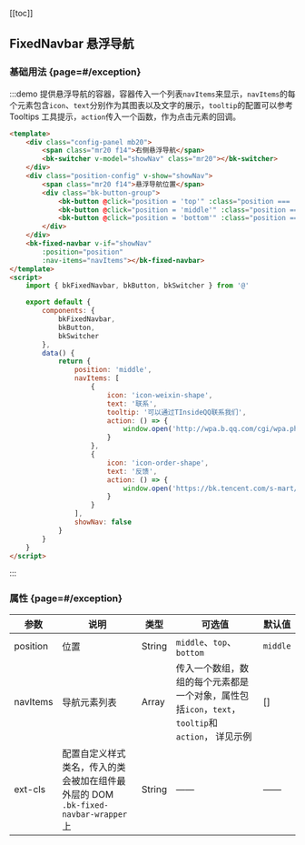 <script>
    import { bkFixedNavbar, bkButton, bkSwitcher } from '@'

    export default {
        components: {
            bkFixedNavbar,
            bkButton,
            bkSwitcher
        },
        data() {
            return {
                position: 'middle',
                navItems: [
                    {
                        icon: 'icon-weixin-shape',
                        text: '联系',
                        tooltip: '可以通过TInsideQQ联系我们',
                        action: () => {
                            window.open('http://wpa.b.qq.com/cgi/wpa.php?ln=1&key=XzgwMDgwMjAwMV80NDMwOTZfODAwODAyMDAxXzJf')
                        }
                    },
                    {
                        icon: 'icon-order-shape',
                        text: '反馈',
                        action: () => {
                            window.open('https://bk.tencent.com/s-mart/community?page=1&keyword=%255BTInside%255D&sort=latest')
                        }
                    }
                ],
                showNav: false
            }
        }
    }
</script>
<style>
    .config-panel, .position-config {
        display: flex;
        align-items: center;
    }
</style>

[[toc]]

## FixedNavbar 悬浮导航

### 基础用法 {page=#/exception}

:::demo 提供悬浮导航的容器，容器传入一个列表`navItems`来显示，`navItems`的每个元素包含`icon`、`text`分别作为其图表以及文字的展示，`tooltip`的配置可以参考Tooltips 工具提示，`action`传入一个函数，作为点击元素的回调。

```html
<template>
    <div class="config-panel mb20">
        <span class="mr20 f14">右侧悬浮导航</span>
        <bk-switcher v-model="showNav" class="mr20"></bk-switcher>
    </div>
    <div class="position-config" v-show="showNav">
        <span class="mr20 f14">悬浮导航位置</span>
        <div class="bk-button-group">
            <bk-button @click="position = 'top'" :class="position === 'top' ? 'is-selected' : ''" >top</bk-button>
            <bk-button @click="position = 'middle'" :class="position === 'middle' ? 'is-selected' : ''" >middle</bk-button>
            <bk-button @click="position = 'bottom'" :class="position === 'bottom' ? 'is-selected' : ''" >bottom</bk-button>
        </div>
    </div>
    <bk-fixed-navbar v-if="showNav"
        :position="position"
        :nav-items="navItems"></bk-fixed-navbar>
</template>
<script>
    import { bkFixedNavbar, bkButton, bkSwitcher } from '@'

    export default {
        components: {
            bkFixedNavbar,
            bkButton,
            bkSwitcher
        },
        data() {
            return {
                position: 'middle',
                navItems: [
                    {
                        icon: 'icon-weixin-shape',
                        text: '联系',
                        tooltip: '可以通过TInsideQQ联系我们',
                        action: () => {
                            window.open('http://wpa.b.qq.com/cgi/wpa.php?ln=1&key=XzgwMDgwMjAwMV80NDMwOTZfODAwODAyMDAxXzJf')
                        }
                    },
                    {
                        icon: 'icon-order-shape',
                        text: '反馈',
                        action: () => {
                            window.open('https://bk.tencent.com/s-mart/community?page=1&keyword=%255BTInside%255D&sort=latest')
                        }
                    }
                ],
                showNav: false
            }
        }
    }
</script>
```

:::

### 属性 {page=#/exception}
| 参数 | 说明 | 类型 | 可选值 | 默认值 |
|------|------|------|------|------|
| position | 位置 | String | `middle`、`top`、`bottom`  | `middle` |
| navItems | 导航元素列表| Array | 传入一个数组，数组的每个元素都是一个对象，属性包括`icon`，`text`，`tooltip`和`action`， 详见示例 | [] |
| ext-cls | 配置自定义样式类名，传入的类会被加在组件最外层的 DOM `.bk-fixed-navbar-wrapper` 上 | String | —— | —— |

